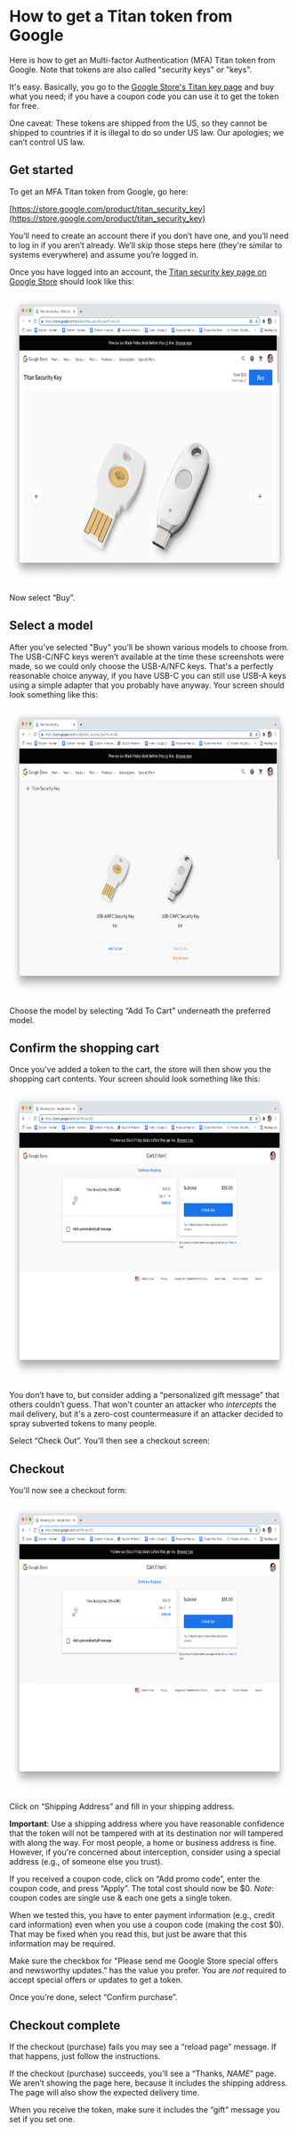 # How to get a Titan token from Google

Here is how to get an Multi-factor Authentication (MFA) Titan token from Google.
Note that tokens are also called "security keys" or "keys".

It's easy. Basically, you go to the
[Google Store's Titan key page](https://store.google.com/product/titan_security_key) and buy what you need; if you have a coupon code you can use it to get the token for free.

One caveat: These tokens are
shipped from the US, so they cannot be shipped to countries if it
is illegal to do so under US law.
Our apologies; we can’t control US law.

## Get started

To get an MFA Titan token from Google, go here:

[https://store.google.com/product/titan_security_key](https://store.google.com/product/titan_security_key)

You’ll need to create an account there if you don’t have one, 
and you’ll need to log in if you aren’t already.
We’ll skip those steps here (they're similar to systems everywhere)
and assume you’re logged in.

Once you have logged into an account, the
[Titan security key page on Google Store](https://store.google.com/product/titan_security_key)
should look like this:

<!-- Original is 3098x2078, this is 1/4 size, width is fractional -->

<img src="google-key-1.png" alt="drawing" width="774" height="519"/>

Now select “Buy”.

## Select a model

After you've selected "Buy"
you’ll be shown various models to choose from.
The USB-C/NFC keys weren’t available at the time these screenshots were made,
so we could only choose the USB-A/NFC keys.
That's a perfectly reasonable choice anyway, if you have USB-C
you can still use USB-A keys using a simple adapter that you probably have
anyway.
Your screen should look something like this:

<img src="google-key-2.png" alt="drawing" width="774" height="519"/>

Choose the model by selecting “Add To Cart” underneath the preferred model.

## Confirm the shopping cart

Once you've added a token to the cart, the store
will then show you the shopping cart contents.
Your screen should look something like this:

<img src="google-key-3.png" alt="drawing" width="774" height="519"/>

You don’t have to, but consider adding a “personalized gift
message” that others couldn’t guess.
That won't counter an attacker who *intercepts* the mail delivery,
but it's a zero-cost countermeasure if an attacker decided to
spray subverted tokens to many people.

Select “Check Out”. You’ll then see a checkout screen:

## Checkout

You'll now see a checkout form:

<img src="google-key-3.png" alt="drawing" width="774" height="519"/>


Click on “Shipping Address” and fill in your shipping address.

**Important**: Use a shipping address where you have reasonable confidence
that the token will not be tampered with at its destination nor
will tampered with along the way. For most
people, a home or business address is fine.
However, if you're concerned about interception,
consider using a special address (e.g., of someone else you trust).

If you received a coupon code, click on “Add promo code”, enter the
coupon code, and press “Apply”.  The total cost should now be $0.
*Note*: coupon codes are single use & each one gets a single token.

When we tested this, you have to enter payment information (e.g.,
credit card information) even when you use a coupon code (making
the cost $0).  That may be fixed when you read this, but just be
aware that this information may be required.

Make sure the checkbox for "Please send me Google Store special
offers and newsworthy updates." has the value you prefer. You are
*not* required to accept special offers or updates to get a token.

Once you’re done, select “Confirm purchase”.

## Checkout complete

If the checkout (purchase) fails you may see a “reload page” message.
If that happens, just follow the instructions.

If the checkout (purchase) succeeds, you’ll see a “Thanks, *NAME*” page.
We aren’t showing the page here, because it includes the shipping address.
The page will also show the expected delivery time.

When you receive the token, make sure it includes the “gift” message you set
if you set one.
